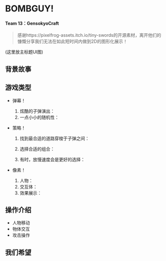 # BOMBGUY!

#### Team 13：GensokyoCraft

> 感谢https://pixelfrog-assets.itch.io/tiny-swords的开源素材，离开他们的慷慨分享我们无法在如此短时间内做到2D的图形化展示！

(这里放主标题UI图)



## 背景故事

> 

## 游戏类型

- 弹幕！

  1. 炫酷的子弹演出：
  2. 一点小小的随机性：

- 策略！

  1. 找到最合适的道路穿梭于子弹之间：

     

  2. 选择合适的组合：

     

  3. 有时，放慢速度会是更好的选择：

     

- 像素！

  1. 人物：
  2. 交互体：
  3. 效果展示：



## 操作介绍

- 人物移动
- 物体交互
- 攻击操作



## 我们希望

> 
